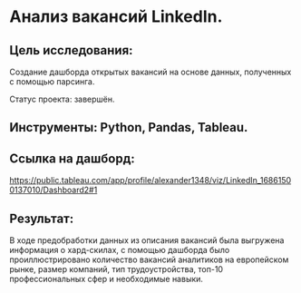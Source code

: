 # Анализ вакансий LinkedIn.

## Цель исследования:
Создание дашборда открытых вакансий на основе данных, полученных с помощью парсинга.

Статус проекта: завершён.

## Инструменты: Python, Pandas, Tableau.

## Ссылка на дашборд:
https://public.tableau.com/app/profile/alexander1348/viz/LinkedIn_16861500137010/Dashboard2#1

## Результат:
В ходе предобработки данных из описания вакансий была выгружена информация о хард-скилах, с помощью дашборда было проиллюстрировано количество вакансий аналитиков на европейском рынке, размер компаний, тип трудоустройства, топ-10 профессиональных сфер и необходимые навыки.
